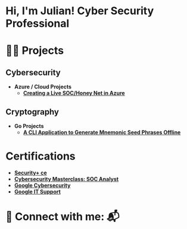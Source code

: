<h1>Hi, I'm Julian! Cyber Security Professional</h1>

<h1>👨‍💻 Projects</h1>

## Cybersecurity
- **Azure / Cloud Projects**
  - [**Creating a Live SOC/Honey Net in Azure**](https://github.com/Julian-1001/Azure-SOC)
## Cryptography
- **Go Projects**
  - [**A CLI Application to Generate Mnemonic Seed Phrases Offline**](https://github.com/Julian-1001/Phrase_Generator)
  
<h1>Certifications</h1>

- [**Security+ ce**](https://github.com/Julian-1001/Security_ce/blob/main/CompTIA%20Security%2B%20ce%20certificate.pdf)
- [**Cybersecurity Masterclass: SOC Analyst**](https://github.com/Julian-1001/Cybersecurity-Master-Class-Certificate/blob/main/Cybersecurity%20Masterclass%20SOC%20Analyst%20Certificate.pdf)
- [**Google Cybersecurity**](https://coursera.org/share/6af45b28d118af663af8ab0f7cdc8869)
- [**Google IT Support**](https://coursera.org/share/94b61d812ff1fb6a6125b5fce20f0f24)



<h1> 🤳 Connect with me: <a href="mailto:julianmelendez@gmail.com" style="text-decoration: none;">📬</a></h1>
